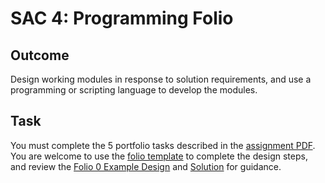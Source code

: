 # SAC 4: Programming Folio

## Outcome

Design working modules in response to solution requirements, and use a programming or scripting language to develop the modules.

## Task

You must complete the 5 portfolio tasks described in the [assignment PDF](./SAC4_Programming_Portfolio.pdf). You are welcome to use the [folio template](./SAC4_Folio_template.docx) to complete the design steps, and review the [Folio 0 Example Design](./folio0.pdf) and [Solution](./folio0.html) for guidance.
